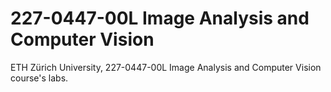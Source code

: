 # 227-0447-00L Image Analysis and Computer Vision
ETH Zürich University, 227-0447-00L Image Analysis and Computer Vision course's labs.

